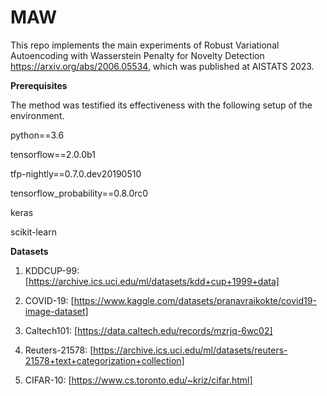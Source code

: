 # MAW
This repo implements the main experiments of Robust Variational Autoencoding with Wasserstein Penalty for Novelty Detection https://arxiv.org/abs/2006.05534, which was published at AISTATS 2023.

**Prerequisites**


The method was testified its effectiveness with the following setup of the environment.


python==3.6

tensorflow==2.0.0b1

tfp-nightly==0.7.0.dev20190510

tensorflow_probability==0.8.0rc0

keras

scikit-learn


**Datasets**

1. KDDCUP-99: [https://archive.ics.uci.edu/ml/datasets/kdd+cup+1999+data]

2. COVID-19: [https://www.kaggle.com/datasets/pranavraikokte/covid19-image-dataset]

3. Caltech101: [https://data.caltech.edu/records/mzrjq-6wc02]

4. Reuters-21578: [https://archive.ics.uci.edu/ml/datasets/reuters-21578+text+categorization+collection]

5. CIFAR-10: [https://www.cs.toronto.edu/~kriz/cifar.html]
